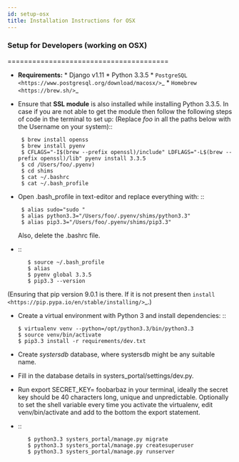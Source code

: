 ```yaml
---
id: setup-osx
title: Installation Instructions for OSX
---
```


### Setup for Developers (working on OSX)
=======================================

* **Requirements:**
        * Django v1.11
        * Python 3.3.5
        * `PostgreSQL <https://www.postgresql.org/download/macosx/>`_
        * `Homebrew <https://brew.sh/>`_


*   Ensure that **SSL module** is also installed while installing Python 3.3.5. In case if you
    are not able to get the
    module then follow the following steps of code in the terminal to set up:
    (Replace *foo* in all the paths below with the Username on your system)::

         $ brew install openss
         $ brew install pyenv
         $ CFLAGS="-I$(brew --prefix openssl)/include" LDFLAGS="-L$(brew --prefix openssl)/lib" pyenv install 3.3.5
         $ cd /Users/foo/.pyenv)
         $ cd shims
         $ cat ~/.bashrc
         $ cat ~/.bash_profile

*   Open .bash_profile in text-editor and replace everything with: ::

         $ alias sudo="sudo "
         $ alias python3.3="/Users/foo/.pyenv/shims/python3.3"
         $ alias pip3.3="/Users/foo/.pyenv/shims/pip3.3"


    Also, delete the .bashrc file.
* ::

         $ source ~/.bash_profile
         $ alias
         $ pyenv global 3.3.5
         $ pip3.3 --version


 (Ensuring that pip version 9.0.1 is there. If it is not present then `install <https://pip.pypa.io/en/stable/installing/>`_.)

*   Create a virtual environment with Python 3 and install dependencies: ::

        $ virtualenv venv --python=/opt/python3.3/bin/python3.3
        $ source venv/bin/activate
        $ pip3.3 install -r requirements/dev.txt

*   Create *systersdb* database, where systersdb might be any suitable name.

*   Fill in the database details in systers_portal/settings/dev.py.

*   Run export SECRET_KEY= foobarbaz in your terminal, ideally the secret key should be 40
    characters long, unique and
    unpredictable. Optionally to set the shell variable every time you activate the virtualenv,
    edit venv/bin/activate and add to the bottom the export statement.

* ::

         $ python3.3 systers_portal/manage.py migrate
         $ python3.3 systers_portal/manage.py createsuperuser
         $ python3.3 systers_portal/manage.py runserver
